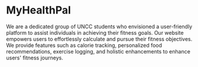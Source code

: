 # MyHealthPal
We are a dedicated group of UNCC students who envisioned a user-friendly platform to assist individuals in achieving their fitness goals. Our website empowers users to effortlessly calculate and pursue their fitness objectives. We provide features such as calorie tracking, personalized food recommendations, exercise logging, and holistic enhancements to enhance users' fitness journeys.